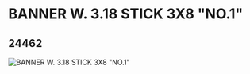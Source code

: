 # BANNER W. 3.18 STICK 3X8 "NO.1"
## 24462
![BANNER W. 3.18 STICK 3X8 "NO.1"](https://lc-www-live-s.legocdn.com/media/bricks/5/2/6132945.jpg)